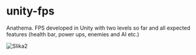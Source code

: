 # unity-fps
Anathema. FPS developed in Unity with two levels so far and all expected features (health bar, power ups, enemies and AI etc.)

![Slika2](https://user-images.githubusercontent.com/66623887/175104776-19019343-1dd9-42e5-b472-a930b7e1a543.png)
